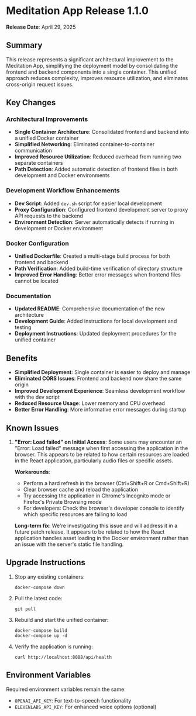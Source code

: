 # Meditation App Release 1.1.0

**Release Date**: April 29, 2025

## Summary

This release represents a significant architectural improvement to the Meditation App, simplifying the deployment model by consolidating the frontend and backend components into a single container. This unified approach reduces complexity, improves resource utilization, and eliminates cross-origin request issues.

## Key Changes

### Architectural Improvements

- **Single Container Architecture**: Consolidated frontend and backend into a unified Docker container
- **Simplified Networking**: Eliminated container-to-container communication
- **Improved Resource Utilization**: Reduced overhead from running two separate containers
- **Path Detection**: Added automatic detection of frontend files in both development and Docker environments

### Development Workflow Enhancements

- **Dev Script**: Added `dev.sh` script for easier local development
- **Proxy Configuration**: Configured frontend development server to proxy API requests to the backend
- **Environment Detection**: Server automatically detects if running in development or Docker environment

### Docker Configuration

- **Unified Dockerfile**: Created a multi-stage build process for both frontend and backend
- **Path Verification**: Added build-time verification of directory structure
- **Improved Error Handling**: Better error messages when frontend files cannot be located

### Documentation

- **Updated README**: Comprehensive documentation of the new architecture
- **Development Guide**: Added instructions for local development and testing
- **Deployment Instructions**: Updated deployment procedures for the unified container

## Benefits

- **Simplified Deployment**: Single container is easier to deploy and manage
- **Eliminated CORS Issues**: Frontend and backend now share the same origin
- **Improved Development Experience**: Seamless development workflow with the dev script
- **Reduced Resource Usage**: Lower memory and CPU overhead
- **Better Error Handling**: More informative error messages during startup

## Known Issues

1. **"Error: Load failed" on Initial Access**: Some users may encounter an "Error: Load failed" message when first accessing the application in the browser. This appears to be related to how certain resources are loaded in the React application, particularly audio files or specific assets.

   **Workarounds**:
   - Perform a hard refresh in the browser (Ctrl+Shift+R or Cmd+Shift+R)
   - Clear browser cache and reload the application
   - Try accessing the application in Chrome's Incognito mode or Firefox's Private Browsing mode
   - For developers: Check the browser's developer console to identify which specific resources are failing to load

   **Long-term fix**: We're investigating this issue and will address it in a future patch release. It appears to be related to how the React application handles asset loading in the Docker environment rather than an issue with the server's static file handling.

## Upgrade Instructions

1. Stop any existing containers:
   ```
   docker-compose down
   ```

2. Pull the latest code:
   ```
   git pull
   ```

3. Rebuild and start the unified container:
   ```
   docker-compose build
   docker-compose up -d
   ```

4. Verify the application is running:
   ```
   curl http://localhost:8088/api/health
   ```

## Environment Variables

Required environment variables remain the same:
- `OPENAI_API_KEY`: For text-to-speech functionality
- `ELEVENLABS_API_KEY`: For enhanced voice options (optional)